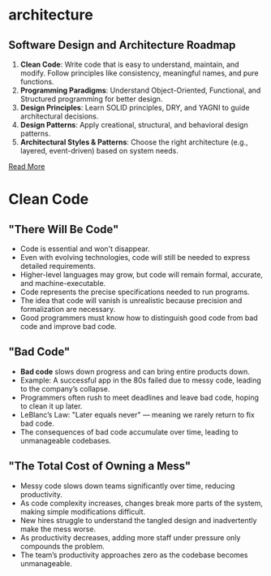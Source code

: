 # architecture

## Software Design and Architecture Roadmap

1. **Clean Code**: Write code that is easy to understand, maintain, and modify. Follow principles like consistency, meaningful names, and pure functions.
2. **Programming Paradigms**: Understand Object-Oriented, Functional, and Structured programming for better design.
3. **Design Principles**: Learn SOLID principles, DRY, and YAGNI to guide architectural decisions.
4. **Design Patterns**: Apply creational, structural, and behavioral design patterns.
5. **Architectural Styles & Patterns**: Choose the right architecture (e.g., layered, event-driven) based on system needs.

<a href="https://www.freecodecamp.org/news/software-design/" target="_blank" rel="noopener noreferrer">Read More</a>

# Clean Code

## "There Will Be Code"
- Code is essential and won't disappear.
- Even with evolving technologies, code will still be needed to express detailed requirements.
- Higher-level languages may grow, but code will remain formal, accurate, and machine-executable.
- Code represents the precise specifications needed to run programs.
- The idea that code will vanish is unrealistic because precision and formalization are necessary.
- Good programmers must know how to distinguish good code from bad code and improve bad code.

## "Bad Code"

- **Bad code** slows down progress and can bring entire products down.
- Example: A successful app in the 80s failed due to messy code, leading to the company’s collapse.
- Programmers often rush to meet deadlines and leave bad code, hoping to clean it up later.
- LeBlanc’s Law: "Later equals never" — meaning we rarely return to fix bad code.
- The consequences of bad code accumulate over time, leading to unmanageable codebases.

## "The Total Cost of Owning a Mess"

- Messy code slows down teams significantly over time, reducing productivity.
- As code complexity increases, changes break more parts of the system, making simple modifications difficult.
- New hires struggle to understand the tangled design and inadvertently make the mess worse.
- As productivity decreases, adding more staff under pressure only compounds the problem.
- The team’s productivity approaches zero as the codebase becomes unmanageable.

